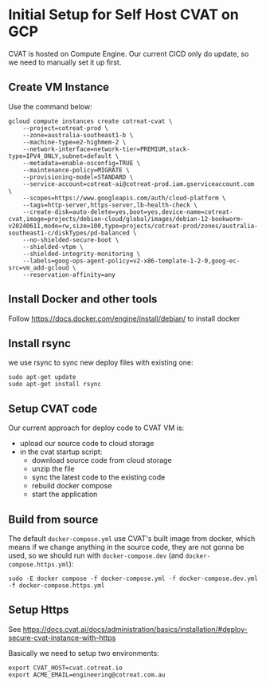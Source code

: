 # Initial Setup for Self Host CVAT on GCP

CVAT is hosted on Compute Engine. Our current CICD only do update, so we need to manually set it up first.

## Create VM Instance

Use the command below:

```
gcloud compute instances create cotreat-cvat \
    --project=cotreat-prod \
    --zone=australia-southeast1-b \
    --machine-type=e2-highmem-2 \
    --network-interface=network-tier=PREMIUM,stack-type=IPV4_ONLY,subnet=default \
    --metadata=enable-osconfig=TRUE \
    --maintenance-policy=MIGRATE \
    --provisioning-model=STANDARD \
    --service-account=cotreat-ai@cotreat-prod.iam.gserviceaccount.com \
    --scopes=https://www.googleapis.com/auth/cloud-platform \
    --tags=http-server,https-server,lb-health-check \
    --create-disk=auto-delete=yes,boot=yes,device-name=cotreat-cvat,image=projects/debian-cloud/global/images/debian-12-bookworm-v20240611,mode=rw,size=100,type=projects/cotreat-prod/zones/australia-southeast1-c/diskTypes/pd-balanced \
    --no-shielded-secure-boot \
    --shielded-vtpm \
    --shielded-integrity-monitoring \
    --labels=goog-ops-agent-policy=v2-x86-template-1-2-0,goog-ec-src=vm_add-gcloud \
    --reservation-affinity=any
```

## Install Docker and other tools

Follow https://docs.docker.com/engine/install/debian/ to install docker

## Install rsync

we use rsync to sync new deploy files with existing one:

```
sudo apt-get update
sudo apt-get install rsync
```

## Setup CVAT code

Our current approach for deploy code to CVAT VM is:

- upload our source code to cloud storage
- in the cvat startup script:
    - download source code from cloud storage
    - unzip the file
    - sync the latest code to the existing code
    - rebuild docker compose
    - start the application

## Build from source

The default `docker-compose.yml` use CVAT's built image from docker, which means if we change anything in the source code, they are not gonna be used, so we should run with `docker-compose.dev` (and `docker-compose.https.yml`):

```
sudo -E docker compose -f docker-compose.yml -f docker-compose.dev.yml -f docker-compose.https.yml
```

## Setup Https

See https://docs.cvat.ai/docs/administration/basics/installation/#deploy-secure-cvat-instance-with-https

Basically we need to setup two environments:

```
export CVAT_HOST=cvat.cotreat.io
export ACME_EMAIL=engineering@cotreat.com.au
```




